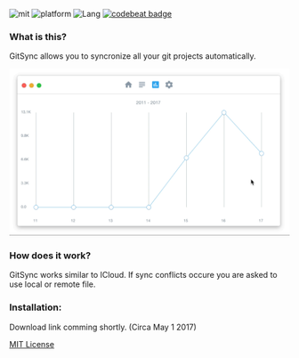 ![mit](https://img.shields.io/badge/License-MIT-brightgreen.svg) ![platform](https://img.shields.io/badge/Platform-macOS-blue.svg) ![Lang](https://img.shields.io/badge/Language-Swift-orange.svg) [![codebeat badge](https://codebeat.co/badges/5c7a5051-2fa6-45c1-9c2c-0db5fe70837b)](https://codebeat.co/projects/github-com-eonist-gitsyncosx)

### What is this?
GitSync allows you to syncronize all your git projects automatically. 

<img width="746" alt="img" src="https://raw.githubusercontent.com/stylekit/img/master/more_or_less.mov.gif">

### How does it work?
GitSync works similar to ICloud. If sync conflicts occure you are asked to use local or remote file. 

### Installation:
Download link comming shortly. (Circa May 1 2017)

[MIT License](http://opensource.org/licenses/MIT)

